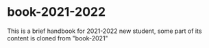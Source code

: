 # book-2021-2022
This is a brief handbook for 2021-2022 new student, some part of its content is cloned from "book-2021"
